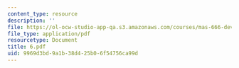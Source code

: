 ```yaml
---
content_type: resource
description: ''
file: https://ol-ocw-studio-app-qa.s3.amazonaws.com/courses/mas-666-developmental-entrepreneurship-fall-2003/9969d3bd9a1b38d425b06f54756ca99d_6.pdf
file_type: application/pdf
resourcetype: Document
title: 6.pdf
uid: 9969d3bd-9a1b-38d4-25b0-6f54756ca99d
---
```

